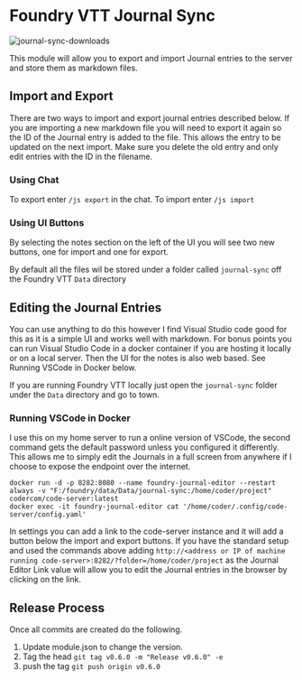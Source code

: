 # Foundry VTT Journal Sync

![journal-sync-downloads](https://img.shields.io/github/downloads/sytone/foundry-vtt-journal-sync/latest/total)

This module will allow you to export and import Journal entries to the server and store them as markdown files.

## Import and Export

There are two ways to import and export journal entries described below. If you are importing a new markdown file you will need to export it again so the ID of the Journal entry is added to the file. This allows the entry to be updated on the next import. Make sure you delete the old entry and only edit entries with the ID in the filename.

### Using Chat

To export enter `/js export` in the chat. To import enter `/js import`

### Using UI Buttons

By selecting the notes section on the left of the UI you will see two new buttons, one for import and one for export. 

By default all the files wil be stored under a folder called `journal-sync` off the Foundry VTT `Data` directory

## Editing the Journal Entries

You can use anything to do this however I find Visual Studio code good for this as it is a simple UI and works well with markdown. For bonus points you can run Visual Studio Code in a docker container if you are hosting it locally or on a local server. Then the UI for the notes is also web based. See Running VSCode in Docker below.

If you are running Foundry VTT locally just open the `journal-sync` folder under the `Data` directory and go to town. 

### Running VSCode in Docker

I use this on my home server to run a online version of VSCode, the second command gets the default password unless you configured it differently. This allows me to simply edit the Journals in a full screen from anywhere if I choose to expose the endpoint over the internet. 

```
docker run -d -p 8282:8080 --name foundry-journal-editor --restart always -v "F:/foundry/data/Data/journal-sync:/home/coder/project" codercom/code-server:latest
docker exec -it foundry-journal-editor cat '/home/coder/.config/code-server/config.yaml'
```

In settings you can add a link to the code-server instance and it will add a button below the import and export buttons. If you have the standard setup and used the commands above adding `http://<address or IP of machine running code-server>:8282/?folder=/home/coder/project` as the Journal Editor Link value will allow you to edit the Journal entries in the browser by clicking on the link.

## Release Process

Once all commits are created do the following.

1. Update module.json to change the version.
2. Tag the head `git tag v0.6.0 -m "Release v0.6.0" -e`
3. push the tag `git push origin v0.6.0`
